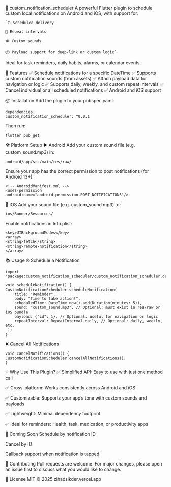 📆 custom_notification_scheduler
A powerful Flutter plugin to schedule custom local notifications on Android and iOS, with support for:

    `⏰ Scheduled delivery
    
    🔁 Repeat intervals
    
    🔊 Custom sounds
    
    📦 Payload support for deep-link or custom logic`

Ideal for task reminders, daily habits, alarms, or calendar events.

🚀 Features
✅ Schedule notifications for a specific DateTime
✅ Supports custom notification sounds (from assets)
✅ Attach payload data for navigation or logic
✅ Supports daily, weekly, and custom repeat intervals
✅ Cancel individual or all scheduled notifications
✅ Android and iOS support

📦 Installation
Add the plugin to your pubspec.yaml:

    dependencies:
    custom_notification_scheduler: ^0.0.1

Then run:
    
    flutter pub get

🛠️ Platform Setup
▶️ Android
Add your custom sound file (e.g. custom_sound.mp3) in:

    android/app/src/main/res/raw/

Ensure your app has the correct permission to post notifications (for Android 13+):

    <!-- AndroidManifest.xml -->
    <uses-permission android:name="android.permission.POST_NOTIFICATIONS"/>

🍎 iOS
Add your sound file (e.g. custom_sound.mp3) to:

    ios/Runner/Resources/

Enable notifications in Info.plist:

    <key>UIBackgroundModes</key>
    <array>
    <string>fetch</string>
    <string>remote-notification</string>
    </array>
📚 Usage
⏰ Schedule a Notification

    import 'package:custom_notification_scheduler/custom_notification_scheduler.dart';
    
    void scheduleNotification() {
    CustomNotificationScheduler.scheduleNotification(
        title: "Reminder",
        body: "Time to take action!",
        scheduledTime: DateTime.now().add(Duration(minutes: 5)),
        sound: "custom_sound.mp3", // Optional: must exist in res/raw or iOS bundle
        payload: {"id": 1}, // Optional: useful for navigation or logic
        repeatInterval: RepeatInterval.daily, // Optional: daily, weekly, etc.
     );
    }
❌ Cancel All Notifications

    void cancelNotifications() {
    CustomNotificationScheduler.cancelAllNotifications();
    }

💡 Why Use This Plugin?
✅ Simplified API: Easy to use with just one method call

✅ Cross-platform: Works consistently across Android and iOS

✅ Customizable: Supports your app’s tone with custom sounds and payloads

✅ Lightweight: Minimal dependency footprint

✅ Ideal for reminders: Health, task, medication, or productivity apps

📌 Coming Soon
Schedule by notification ID

Cancel by ID

Callback support when notification is tapped

🤝 Contributing
Pull requests are welcome. For major changes, please open an issue first to discuss what you would like to change.

📄 License
MIT © 2025 zihadsikder.vercel.app